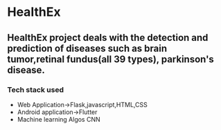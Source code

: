 # HealthEx


## HealthEx project deals with the detection and prediction of diseases such as brain tumor,retinal fundus(all 39 types), parkinson's disease.

### Tech stack used

* Web Application->Flask,javascript,HTML,CSS
* Android application->Flutter
* Machine learning Algos CNN



